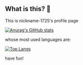 ## What is this? 👋
This is nickname-1725's profile page

[![Anurag's GitHub stats](https://github-readme-stats.vercel.app/api?username=nickname-1725)](https://github.com/anuraghazra/github-readme-stats)

whose most used languages are:

[![Top Langs](https://github-readme-stats.vercel.app/api/top-langs/?username=nickname-1725)](https://github.com/anuraghazra/github-readme-stats)

have fun!

<!--
**Nickname-1725/nickname-1725** is a ✨ _special_ ✨ repository because its `README.md` (this file) appears on your GitHub profile.

Here are some ideas to get you started:

- 🔭 I’m currently working on ...
- 🌱 I’m currently learning ...
- 👯 I’m looking to collaborate on ...
- 🤔 I’m looking for help with ...
- 💬 Ask me about ...
- 📫 How to reach me: ...
- 😄 Pronouns: ...
- ⚡ Fun fact: ...
-->
